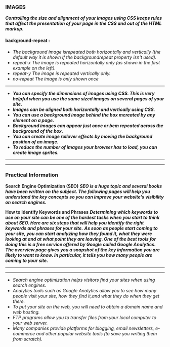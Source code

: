 
### IMAGES
***Controlling the size and alignment of your images using CSS keeps rules that affect the presentation of your page in the CSS and out of the HTML markup.***

#### background-repeat :
- *The background image isrepeated both horizontally and vertically (the default way it is shown if the backgroundrepeat property isn't used).*
- *repeat-x The image is repeated horizontally only (as shown in the first example on the left).*
- *repeat-y The image is repeated vertically only.*
- *no-repeat The image is only shown once*

----------------

+ ***You can specify the dimensions of images using CSS. This is very helpful when you use the same sized images on several pages of your site.***
+ ***Images can be aligned both horizontally and vertically using CSS.***
+ ***You can use a background image behind the box mcreated by any element on a page.***
+ ***Background images can appear just once or bem repeated across the background of the box.***
+ ***You can create image rollover effects by moving the background position of an image.***
+ ***To reduce the number of images your browser has to load, you can create image sprites.***
------------------------
--------------------------
### Practical Information

**Search Engine Optimization (SEO)**
***SEO is a huge topic and several books have been written on the subject. The following pages will help you understand the key concepts so you can improve your website's visibility on search engines.***

**How to Identify Keywords and Phrases**
***Determining which keywords to use on your site can be one of the hardest tasks when you start to think about SEO. Here are six steps that will help you identify the right keywords and phrases for your site.***
***As soon as people start coming to your site, you can start analyzing how they found it, what they were looking at and at what point they are leaving. One of the best tools for doing this is a free service offered by Google called Google Analytics.***
***The overview page gives you a snapshot of the key information you are likely to want to know. In particular, it tells you how many people are coming to your site.***

---------
----------
- *Search engine optimization helps visitors find your sites when using search engines.*
- *Analytics tools such as Google Analytics allow you to see how many people visit your site, how they find it,and what they do when they get there.*
- *To put your site on the web, you will need to obtain a domain name and web hosting.*
- *FTP programs allow you to transfer files from your local computer to your web server.*
- *Many companies provide platforms for blogging, email newsletters, e-commerce and other popular website tools (to save you writing them from scratch).*